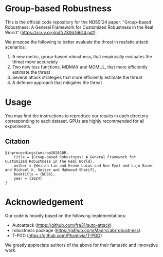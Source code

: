 # Group-based Robustness
This is the official code repository for the NDSS'24 paper: "Group-based Robustness: A General Framework for Customized Robustness in the Real World" (https://arxiv.org/pdf/2306.16614.pdf).

We propose the following to better evaluate the threat in realistic attack scenarios:
1. A new metric, group-based robustness, that empirically evaluates the threat more accurately
2. Two new loss functions, MDMAX and MDMUL, that more efficiently estimate the threat
3. Several attack strategies that more efficiently estimate the threat
4. A defense approach that mitigates the threat

# Usage
You may find the instructions to reproduce our results in each directory corresponding to each dataset. GPUs are highly recommended for all experiments.

## Citation
```
@inproceedings{weiran2024GBR,
    title = {Group-based Robustness: A General Framework for Customized Robustness in the Real World},
    author = {Weiran Lin and Keane Lucas and Neo Eyal and Lujo Bauer and Michael K. Reiter and Mahmood Sharif},
    booktitle = {NDSS},
    year = {2024}
}
```

# Acknowledgement
Our code is heavily based on the following implementations:
- Autoattack (https://github.com/fra31/auto-attack)
- robustness package (https://github.com/MadryLab/robustness)
- T-PGD (https://github.com/Phantivia/T-PGD)

We greatly appreciate authors of the above for their fantastic and innovative work.
